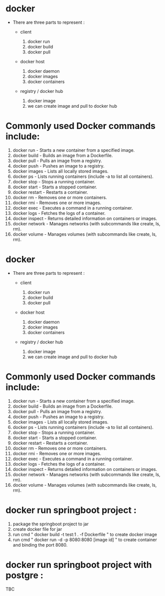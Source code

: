 # docker
- There are three parts to represent :
  - client
    1. docker run
    2. docker build
    3. docker pull
       
  - docker host
    1. docker daemon
    2. docker images
    3. docker containers
       
  - registry / docker hub
    1. docker image
    2. we can create image and pull to docker hub
       
   

# Commonly used Docker commands include:

1. docker run - Starts a new container from a specified image.
2. docker build - Builds an image from a Dockerfile.
3. docker pull - Pulls an image from a registry.
4. docker push - Pushes an image to a registry.
5. docker images - Lists all locally stored images.
6. docker ps - Lists running containers (include -a to list all containers).
7. docker stop - Stops a running container.
8. docker start - Starts a stopped container.
9. docker restart - Restarts a container.
10. docker rm - Removes one or more containers.
11. docker rmi - Removes one or more images.
12. docker exec - Executes a command in a running container.
13. docker logs - Fetches the logs of a container.
14. docker inspect - Returns detailed information on containers or images.
15. docker network - Manages networks (with subcommands like create, ls, rm).
16. docker volume - Manages volumes (with subcommands like create, ls, rm).

# docker
- There are three parts to represent :
  - client
    1. docker run
    2. docker build
    3. docker pull
       
  - docker host
    1. docker daemon
    2. docker images
    3. docker containers
       
  - registry / docker hub
    1. docker image
    2. we can create image and pull to docker hub

# Commonly used Docker commands include:

1. docker run - Starts a new container from a specified image.
2. docker build - Builds an image from a Dockerfile.
3. docker pull - Pulls an image from a registry.
4. docker push - Pushes an image to a registry.
5. docker images - Lists all locally stored images.
6. docker ps - Lists running containers (include -a to list all containers).
7. docker stop - Stops a running container.
8. docker start - Starts a stopped container.
9. docker restart - Restarts a container.
10. docker rm - Removes one or more containers.
11. docker rmi - Removes one or more images.
12. docker exec - Executes a command in a running container.
13. docker logs - Fetches the logs of a container.
14. docker inspect - Returns detailed information on containers or images.
15. docker network - Manages networks (with subcommands like create, ls, rm).
16. docker volume - Manages volumes (with subcommands like create, ls, rm).

# docker run springboot project :
  1. package the springboot project to jar
  2. create docker file for jar
  3. run cmd " docker build -t test:1 . -f Dockerfile " to create docker image
  4. run cmd " docker run -d -p 8080:8080 [image id] " to create container and binding the port 8080.

# docker run springboot project with postgre :
TBC


